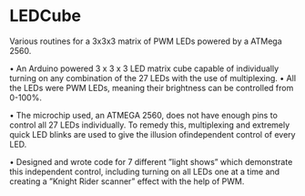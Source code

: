 # LEDCube
Various routines for a 3x3x3 matrix of PWM LEDs powered by a ATMega 2560.

• An Arduino powered 3 x 3 x 3 LED matrix cube capable of individually turning on any combination of the 27 LEDs with the use of multiplexing.
• All the LEDs were PWM LEDs, meaning their brightness can be controlled from 0-100%.

• The microchip used, an ATMEGA 2560, does not have enough pins to control all 27 LEDs individually. To remedy this, multiplexing and 
extremely quick LED blinks are used to give the illusion ofindependent control of every LED.

• Designed and wrote code for 7 different ”light shows” which demonstrate this independent control, including turning on all LEDs one at a time and creating a ”Knight Rider scanner” effect with the help of PWM.
